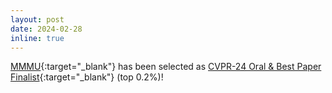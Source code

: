 ```yaml
---
layout: post
date: 2024-02-28
inline: true
---
```




[MMMU](https://mmmu-benchmark.github.io){:target="\_blank"} has been selected as [CVPR-24 Oral & Best Paper Finalist](https://cvpr.thecvf.com){:target="\_blank"} (top 0.2%)!
